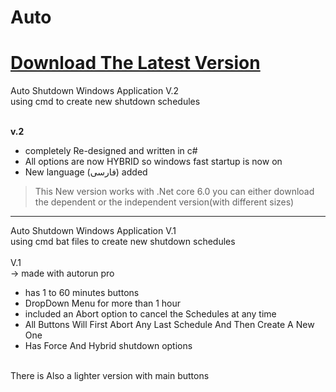 # Auto



# [Download The Latest Version](https://github.com/smh044/Auto/releases)

Auto Shutdown Windows Application V.2<br>
using cmd to create new shutdown schedules<br><br>

**v.2**
+ completely Re-designed and written in c#
+ All options are now HYBRID so windows fast startup is now on
+ New language (فارسی) added
>This New version works with .Net core 6.0 you can either download the dependent or the independent version(with different sizes)


------------
Auto Shutdown Windows Application V.1<br>
using cmd bat files to create new shutdown schedules<br><br>
V.1<br> -> made with autorun pro
+ has 1 to 60 minutes buttons<br>
+ DropDown Menu for more than 1 hour<br>
+ included an Abort option to cancel the Schedules at any time<br>
+ All Buttons Will First Abort Any Last Schedule And Then Create A New One<br>
+ Has Force And Hybrid shutdown options<br>
<br>
There is Also a lighter version with main buttons
